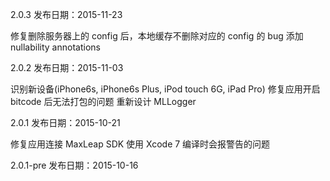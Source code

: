 2.0.3 发布日期：2015-11-23

修复删除服务器上的 config 后，本地缓存不删除对应的 config 的 bug
添加 nullability annotations

2.0.2 发布日期：2015-11-03

识别新设备(iPhone6s, iPhone6s Plus, iPod touch 6G, iPad Pro)
修复应用开启 bitcode 后无法打包的问题
重新设计 MLLogger

2.0.1 发布日期：2015-10-21

修复应用连接 MaxLeap SDK 使用 Xcode 7 编译时会报警告的问题

2.0.1-pre 发布日期：2015-10-16